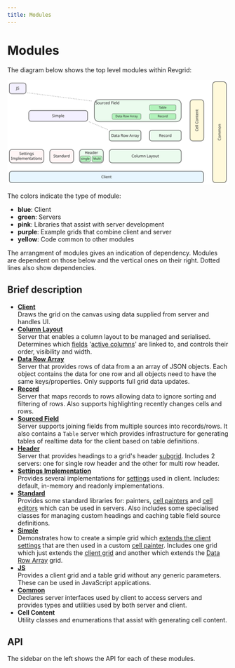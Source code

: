 ```yaml
---
title: Modules
---
```


# Modules

The diagram below shows the top level modules within Revgrid:

![Revgrid top level modules block](revgrid-modules-block.excalidraw.svg)

The colors indicate the type of module:
* **blue**: Client
* **green**: Servers
* **pink**: Libraries that assist with server development
* **purple**: Example grids that combine client and server
* **yellow**: Code common to other modules

The arrangment of modules gives an indication of dependency.  Modules are dependent on those below and the vertical ones on their right.  Dotted lines also show dependencies.

## Brief description

* **[Client](../../client/index.md)**\
Draws the grid on the canvas using data supplied from server and handles UI.
* **[Column Layout](../../servers/column-layout/index.md)**\
Server that enables a column layout to be managed and serialised.  Determines which [fields](../../common/server-interfaces/schema/index.md) '[active columns](../../client/components/columns-manager/index.md)' are linked to, and controls their order, visibility and width.
* **[Data Row Array](../../servers/data-row-array/index.md)**\
Server that provides rows of data from a an array of JSON objects. Each object contains the data for one row and all objects need to have the same keys/properties.  Only supports full grid data updates.
* **[Record](../../servers/record/index.md)**\
Server that maps records to rows allowing data to ignore sorting and filtering of rows.  Also supports highlighting recently changes cells and rows.
* **[Sourced Field](../../servers/sourced-field/index.md)**\
Server supports joining fields from multiple sources into records/rows. It also contains a `Table` server which provides infrastructure for generating tables of realtime data for the client based on table definitions.
* **[Header](../../servers/headings/index.md)**\
Server that provides headings to a grid's header [subgrid](../../client/components/subgrids-manager/index.md). Includes 2 servers: one for single row header and the other for multi row header.
* **[Settings Implementation](../../settings/index.md)**\
Provides several implementations for [settings](../../settings/index.md) used in client.  Includes: default, in-memory and readonly implementations.
* **[Standard](../../libraries/standard/index.md)**\
Provides some standard libraries for: painters, [cell painters](../../cell-painter/index.md) and [cell editors](../../cell-editor/index.md) which can be used in servers.  Also includes some specialised classes for managing custom headings and caching table field source definitions.
* **[Simple](../../libraries/simple/index.md)**\
Demonstrates how to create a simple grid which [extends the client settings](../../settings/simple/index.md) that are then used in a custom [cell painter](../../cell-painter/index.md). Includes one grid which just extends the [client grid](../../client/grid/index.md) and another which extends the [Data Row Array](../../servers/data-row-array/index.md) grid.
* **[JS](../../libraries/javascript/index.md)**\
Provides a client grid and a table grid without any generic parameters.  These can be used in JavaScript applications.
* **[Common](../../common/index.md)**\
Declares server interfaces used by client to access servers and provides types and utilities used by both server and client.
* **Cell Content**\
Utility classes and enumerations that assist with generating cell content.

## API

The sidebar on the left shows the API for each of these modules.

